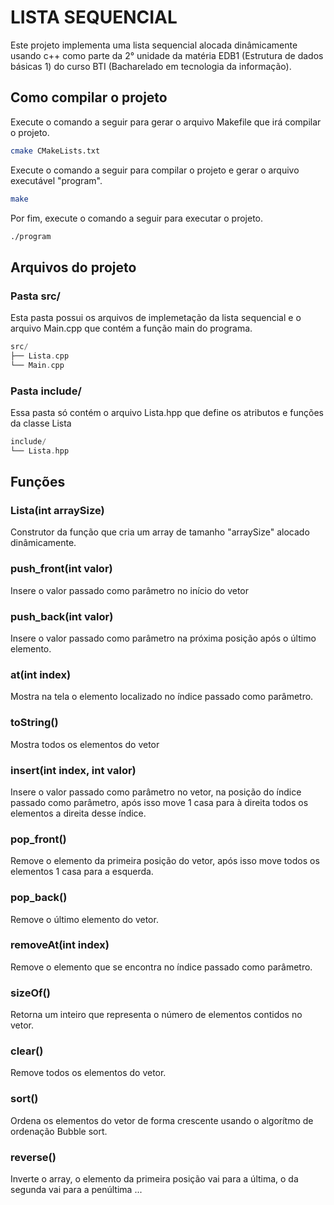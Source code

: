 # LISTA SEQUENCIAL
Este projeto implementa uma lista sequencial alocada dinâmicamente usando c++ como parte da 2° unidade da matéria EDB1 (Estrutura de dados básicas 1) do curso BTI (Bacharelado em tecnologia da informação).

## Como compilar o projeto

Execute o comando a seguir para gerar o arquivo Makefile que irá compilar o projeto.
~~~bash
cmake CMakeLists.txt
~~~

Execute o comando a seguir para compilar o projeto e gerar o arquivo executável "program".
~~~bash
make
~~~

Por fim, execute o comando a seguir para executar o projeto.
~~~bash
./program
~~~

## Arquivos do projeto

### Pasta src/
Esta pasta possui os arquivos de implemetação da lista sequencial e o arquivo Main.cpp que contém a função main do programa.
```c++
src/
├── Lista.cpp
└── Main.cpp
```

### Pasta include/
Essa pasta só contém o arquivo Lista.hpp que define os atributos e funções da classe Lista
```c++
include/
└── Lista.hpp
```

## Funções

### Lista(int arraySize)
Construtor da função que cria um array de tamanho "arraySize" alocado dinâmicamente.

### push_front(int valor)
Insere o valor passado como parâmetro no início do vetor

### push_back(int valor)
Insere o valor passado como parâmetro na próxima posição após o último elemento.

### at(int index)
Mostra na tela o elemento localizado no índice passado como parâmetro.

### toString()
Mostra todos os elementos do vetor

### insert(int index, int valor)
Insere o valor passado como parâmetro no vetor, na posição do índice passado como parâmetro, após isso move 1 casa para à direita todos os elementos a direita desse índice.

### pop_front()
Remove o elemento da primeira posição do vetor, após isso move todos os elementos 1 casa para a esquerda.

### pop_back()
Remove o último elemento do vetor.

### removeAt(int index)
Remove o elemento que se encontra no índice passado como parâmetro.

### sizeOf()
Retorna um inteiro que representa o número de elementos contidos no vetor.

### clear()
Remove todos os elementos do vetor.

### sort()
Ordena os elementos do vetor de forma crescente usando o algorítmo de ordenação Bubble sort.

### reverse()
Inverte o array, o elemento da primeira posição vai para a última, o da segunda vai para a penúltima ...
